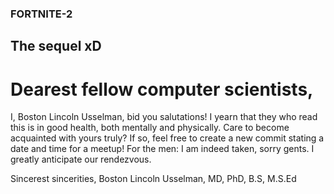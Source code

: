 ### FORTNITE-2
## The sequel xD
# Dearest fellow computer scientists,

I, Boston Lincoln Usselman, bid you salutations!
I yearn that they who read this is in good health,
both mentally and physically. Care to become
acquainted with yours truly? If so, feel free to 
create a new commit stating a date and time for a
meetup! For the men: I am indeed taken, sorry gents. 
I greatly anticipate our rendezvous.

Sincerest sincerities,
Boston Lincoln Usselman, MD, PhD, B.S, M.S.Ed
